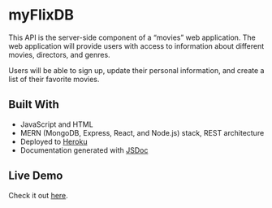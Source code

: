 # myFlixDB 

This API is the server-side component of a “movies” web application. The web application will provide users with access to information about different movies, directors, and genres. 

Users will be able to sign up, update their personal information, and create a list of their favorite movies.

## Built With
- JavaScript and HTML
- MERN (MongoDB, Express, React, and Node.js) stack, REST architecture
- Deployed to [Heroku](https://www.heroku.com/)
- Documentation generated with [JSDoc](https://jsdoc.app/) 

## Live Demo
Check it out [here](https://miyazaki-movie-api.herokuapp.com/).
